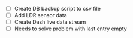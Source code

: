 - [ ] Create DB backup script to csv file
- [ ] Add LDR sensor data
- [ ] Create Dash live data stream
- [ ] Needs to solve problem with last entry empty

